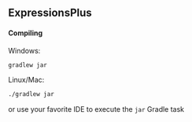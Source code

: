 ## ExpressionsPlus

#### Compiling

Windows:
```bash
gradlew jar
```

Linux/Mac:
```bash
./gradlew jar
```

or use your favorite IDE to execute the `jar` Gradle task